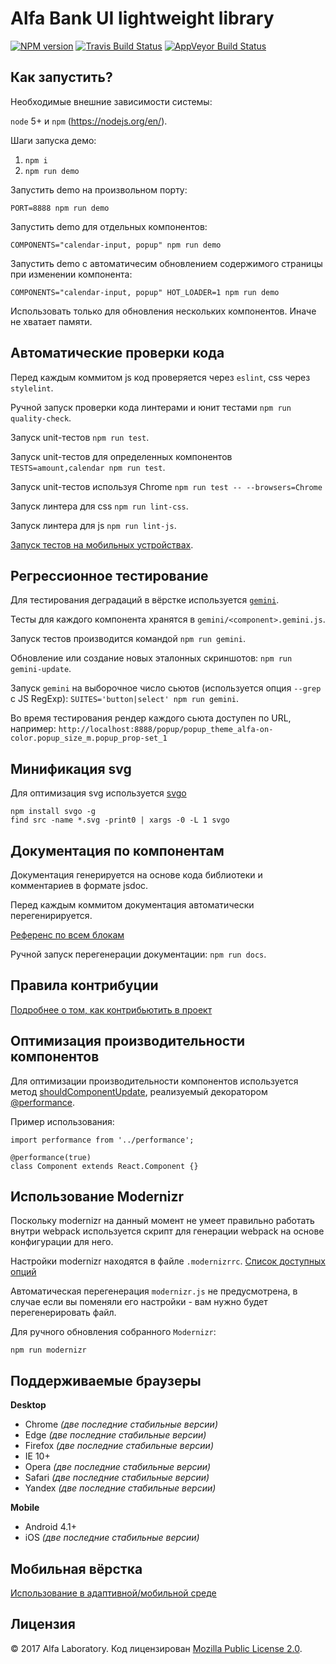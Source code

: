 Alfa Bank UI lightweight library
================================

[![NPM version][npm-img]][npm] [![Travis Build Status][travis-img]][travis] [![AppVeyor Build Status][appveyor-img]][appveyor]

[appveyor-img]: https://img.shields.io/appveyor/ci/teryaew/arui-feather.svg?label=win
[npm-img]:      https://img.shields.io/npm/v/arui-feather.svg
[travis-img]:   https://img.shields.io/travis/alfa-laboratory/arui-feather.svg?label=unix
[appveyor]:     https://ci.appveyor.com/project/teryaew/arui-feather
[npm]:          https://www.npmjs.org/package/arui-feather
[travis]:       https://travis-ci.org/alfa-laboratory/arui-feather?branch=master

Как запустить?
--------------

Необходимые внешние зависимости системы:

`node` 5+ и `npm` (https://nodejs.org/en/).

Шаги запуска демо:

1. `npm i`
2. `npm run demo`

Запустить demo на произвольном порту:

`PORT=8888 npm run demo`

Запустить demo для отдельных компонентов:

`COMPONENTS="calendar-input, popup" npm run demo`

Запустить demo с автоматичесим обновлением содержимого страницы при изменении компонента:

`COMPONENTS="calendar-input, popup" HOT_LOADER=1 npm run demo `

Использовать только для обновления нескольких компонентов. Иначе не хватает памяти.

Автоматические проверки кода
----------------------------

Перед каждым коммитом js код проверяется через `eslint`, css через `stylelint`.

Ручной запуск проверки кода линтерами и юнит тестами `npm run quality-check`.

Запуск unit-тестов `npm run test`.

Запуск unit-тестов для определенных компонентов `TESTS=amount,calendar npm run test`.

Запуск unit-тестов используя Chrome `npm run test -- --browsers=Chrome`

Запуск линтера для css `npm run lint-css`.

Запуск линтера для js `npm run lint-js`.

[Запуск тестов на мобильных устройствах](./README_MOBILE.md#mobile-testing).

Регрессионное тестирование
--------------------------

Для тестирования деградаций в вёрстке используется [`gemini`](https://github.com/gemini-testing/gemini).

Тесты для каждого компонента хранятся в `gemini/<component>.gemini.js`.

Запуск тестов производится командой `npm run gemini`.

Обновление или создание новых эталонных скриншотов: `npm run gemini-update`.

Запуск `gemini` на выборочное число сьютов (используется опция `--grep` c JS RegExp): `SUITES='button|select' npm run gemini`.

Во время тестирования рендер каждого сьюта доступен по URL, например: `http://localhost:8888/popup/popup_theme_alfa-on-color.popup_size_m.popup_prop-set_1`

Минификация svg
---------------

Для оптимизация svg используется [svgo](https://github.com/svg/svgo)
```
npm install svgo -g
find src -name *.svg -print0 | xargs -0 -L 1 svgo
```

Документация по компонентам
---------------------------

Документация генерируется на основе кода библиотеки и комментариев в формате jsdoc.

Перед каждым коммитом документация автоматически перегенирируется.

[Референс по всем блокам](./docs)

Ручной запуск перегенерации документации: `npm run docs`.

Правила контрибуции
-------------------

[Подробнее о том, как контрибьютить в проект](./CONTRIBUTION.md)

Оптимизация производительности компонентов
-------------------------------------------
Для оптимизации производительности компонентов используется метод
[shouldComponentUpdate](https://facebook.github.io/react/docs/advanced-performance.html#avoiding-reconciling-the-dom),
реализуемый декоратором [@performance](./src/performance.js).

Пример использования:
```
import performance from '../performance';

@performance(true)
class Component extends React.Component {}
```

Использование Modernizr
-----------------------
Поскольку modernizr на данный момент не умеет правильно работать внутри webpack
используется скрипт для генерации webpack на основе конфигурации для него.

Настройки modernizr находятся в файле `.modernizrrc`. [Список доступных опций](https://github.com/Modernizr/Modernizr/blob/master/lib/config-all.json)

Автоматическая перегенерация `modernizr.js` не предусмотрена, в случае если вы поменяли его настройки - вам нужно
будет перегенерировать файл.

Для ручного обновления собранного `Modernizr`:

```
npm run modernizr
```

Поддерживаемые браузеры
-----------------------

**Desktop**

  * Chrome *(две последние стабильные версии)*
  * Edge *(две последние стабильные версии)*
  * Firefox *(две последние стабильные версии)*
  * IE 10+
  * Opera *(две последние стабильные версии)*
  * Safari *(две последние стабильные версии)*
  * Yandex *(две последние стабильные версии)*

**Mobile**

  * Android 4.1+
  * iOS *(две последние стабильные версии)*

Мобильная вёрстка
-----------------
[Использование в адаптивной/мобильной среде](./README_MOBILE.md)

Лицензия
--------

© 2017 Alfa Laboratory. Код лицензирован [Mozilla Public License 2.0](LICENSE.txt).
